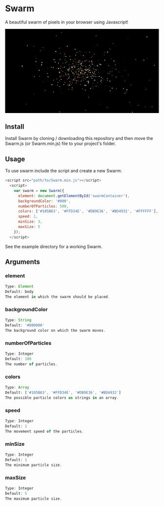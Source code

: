 # Swarm

A beautiful swarm of pixels in your browser using Javascript!

![Swarm](screenshot.gif?raw=true)

## Install

Install Swarm by cloning / downloading this repository and then move the Swarm.js (or Swarm.min.js) file to your project's folder.

## Usage

To use swarm include the script and create a new Swarm:

```javascript
<script src="path/to/Swarm.min.js"></script>
  <script>
    var swarm = new Swarm({
      element: document.getElementById('swarmContainer'),
      backgroundColor: '#000',
      numberOfParticles: 500,
      colors: ['#105B63', '#FFD34E', '#DB9E36', '#BD4932', '#FFFFFF'],
      speed: 1,
      minSize: 3,
      maxSize: 5
    });
  </script>
```

See the example directory for a working Swarm.

## Arguments

### element
```javascript
Type: Element
Default: body
The element in which the swarm should be placed.
```

### backgroundColor
```javascript
Type: String
Default: '#000000'
The background color on which the swarm moves.
```

### numberOfParticles
```javascript
Type: Integer
Default: 100
The number of particles.
```

### colors
```javascript
Type: Array
Default: ['#105B63', '#FFD34E', '#DB9E36', '#BD4932']
The possible particle colors as strings in an array.
```

### speed
```javascript
Type: Integer
Default: 1
The movement speed of the particles.
```

### minSize
```javascript
Type: Integer
Default: 1
The minimum particle size.
```

### maxSize
```javascript
Type: Integer
Default: 5
The maximum particle size.
```
